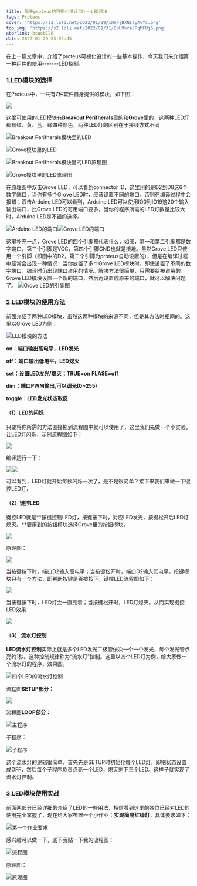 ```yaml
---
title: 基于proteus的可视化设计(2)——LED模块
tags: Proteus
cover: 'https://s2.loli.net/2022/01/29/1WsFjBXNIlyAvYc.png'
top_img: 'https://s2.loli.net/2022/01/31/8pH9kra5PqMFUj6.png'
abbrlink: bcaeb128
date: 2022-01-29 23:52:45
---
```

在上一篇文章中，介绍了proteus可视化设计的一些基本操作，今天我们来介绍第一种组件的使用-------LED控制。



### 1.LED模块的选择

在Proteus中，一共有7种软件自身提供的模块，如下图：

![](https://s2.loli.net/2022/01/30/XAkIU98Rcw2zuZQ.png)

这里可使用的LED模块有**Breakout Perifherals**里的和**Grove**里的，这两种LED灯都有红、黄、蓝、绿四种颜色，两种LED灯的区别在于接线方式不同

![Breakout Perifherals模块里的LED](https://s2.loli.net/2022/01/30/AeOXCZGl7oVKQab.png)

![Grove模块里的LED](https://s2.loli.net/2022/01/30/1Is6pKj9vYWEVHF.png)

![Breakout Perifherals模块里的LED原理图](https://s2.loli.net/2022/01/30/RFOdxBc6SjmNkbn.png)

![Grove模块里的LED原理图](https://s2.loli.net/2022/01/30/JkK9sgxz7NQd1Zb.png)

在原理图中双击Grove LED，可以看到connector ID，这里用的是D2到D8这6个数字端口，当你有多个Grove LED时，应该设置不同的端口，否则在编译过程中会报错；双击Arduino LED可以看到，Arduino LED可以使用IO0到IO19这20个输入输出端口，比Grove LED的可用端口要多，当你的程序所需的LED灯数量比较大时，Arduino LED是不错的选择。

![Arduino LED的端口](https://s2.loli.net/2022/01/30/ynhz2VmQl9siTUo.png)![Grove LED的端口](https://s2.loli.net/2022/01/30/ldUFoYrzLs8MHD9.png)

这里补充一点，Grove LED的四个引脚都代表什么，如图，第一和第二引脚都是数字端口，第三个引脚是VCC，第四个引脚GND也就是接地。虽然Grove LED只使用一个引脚（即图中的D2，第二个引脚为proteus自动设置的），但是在编译过程中经常会出现一种情况：当你放置了多个Grove LED模块时，即使设置了不同的数字端口，编译时仍出现端口占用的情况。解决方法很简单，只需要给被占用的Grove LED模块设置一个新的端口，然后再设置成原来的端口，就可以解决问题了。
![Grove LED的引脚图](https://s2.loli.net/2022/01/30/WIEKw52tipmgdky.png)

### 2.LED模块的使用方法

前面介绍了两种LED模块，虽然这两种模块的来源不同，但是其方法时相同的。这里以Grove LED为例：

![LED模块的方法](https://s2.loli.net/2022/01/30/zK4muCOks79Wrqa.png)

**on：端口输出高电平，LED发光**

**off：端口输出低电平，LED熄灭**

**set：设置LED发光/熄灭；TRUE=on**
                                           **FLASE=off**

**dim：端口PWM输出,可以调光(0~255)**

**toggle：LED发光状态取反**

#### （1）LED的闪烁

只要将你所需的方法直接拖到流程图中就可以使用了，这里我们先做一个小实验，让LED灯闪烁，示例流程图如下：

![](https://s2.loli.net/2022/01/30/iuonlGYtBJDjPUK.png)

编译运行一下：

![](https://s2.loli.net/2022/01/30/QN94numX5UoHTIC.png)![](https://s2.loli.net/2022/01/30/cS4GhwI75RKO36o.png)

可以看到，LED灯就开始每秒闪烁一次了，是不是很简单？接下来我们来做一下键控LED灯，

#### （2）键控LED

键控LED就是**按键控制LED灯，按键按下时，对应LED发光，按键松开后LED灯熄灭。**要用到的按钮模块选择Grove里的按钮模块，

![](https://s2.loli.net/2022/01/30/zjHIZhb4o12Nuqf.png)

原理图：

![](https://s2.loli.net/2022/01/30/1kjAqTJoDCYaWIg.png)

当按键按下时，端口D2输入高电平；当按键松开时，端口D2输入低电平。按键模块只有一个方法，即判断按键是否被按下，键控LED流程图如下：

![](https://s2.loli.net/2022/01/30/ySDrvAH4sQ1lEVN.png)

当按键按下时，LED灯会一直亮着；当按键松开时，LED灯熄灭。从而实现键控LED效果

![](https://s2.loli.net/2022/01/30/nsYmJzD4Q1lF7ea.png)

#### （3） 流水灯控制

**LED流水灯控制**实际上就是多个LED发光二极管依次一个一个发光，每个发光管点亮约1秒。这种控制规律称为“流水灯”控制。这里以四个LED灯为例，给大家做一个流水灯的程序，效果图。

![四个LED的流水灯控制](https://s2.loli.net/2022/02/01/y58cPRfqndoG6t1.png)

流程图**SETUP部分：**

![](https://s2.loli.net/2022/02/01/n5rpzVo6Cimj9kB.png)

流程图**LOOP部分：**

![主程序](https://s2.loli.net/2022/02/01/8jzBsh6Mn7oKqgZ.png)

子程序：

![子程序](https://s2.loli.net/2022/02/01/wauy4P8qvRgYNMI.png)

这个流水灯的逻辑很简单，首先先是SETUP时初始化每个LED灯，即把状态设置成OFF，然后每个子程序负责点亮一个LED，熄灭剩下三个LED。这样子就实现了流水灯控制。



### 3.LED模块使用实战

前面两部分已经详细的介绍了LED的一些用法，相信看到这里的各位已经对LED的使用完全掌握了，现在给大家布置一个小作业：**实现简易红绿灯**，具体要求如下：

![第一个作业要求](https://s2.loli.net/2022/02/01/dkSJ5OG3m9qPg6t.png)

感兴趣可以做一下，底下我贴一下我的流程图：

![流程图](https://s2.loli.net/2022/02/01/SrBLJEIxuedlQX3.png)

原理图：

![原理图](https://s2.loli.net/2022/02/01/3I6ufamH7CglGbF.png)
